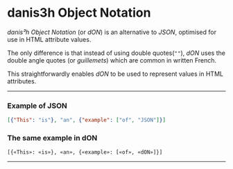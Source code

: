 # danis3h Object Notation
*danis³h Object Notation* (or *dON*) is an alternative to *JSON*, optimised for use in HTML attribute values.

The only difference is that instead of using double quotes(`""`), *dON* uses the double angle quotes (or _guillemets_) which are common in written French.

This straightforwardly enables *dON* to be used to represent values in HTML attributes.

________

### Example of JSON

```json
[{"This": "is"}, "an", {"example": ["of", "JSON"]}]
```

### The same example in dON
```
[{«This»: «is»}, «an», {«example»: [«of», «dON»]}]
```
________

